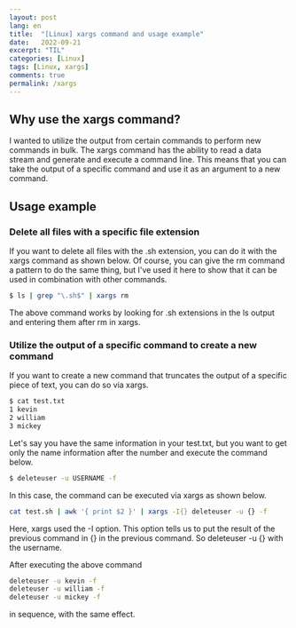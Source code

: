```yaml
---
layout: post
lang: en
title:  "[Linux] xargs command and usage example"
date:   2022-09-21
excerpt: "TIL"
categories: [Linux]
tags: [Linux, xargs]
comments: true
permalink: /xargs
---
```


## Why use the xargs command?

I wanted to utilize the output from certain commands to perform new commands in bulk. 
The xargs command has the ability to read a data stream and generate and execute a command line. 
This means that you can take the output of a specific command and use it as an argument to a new command.


## Usage example

### Delete all files with a specific file extension
If you want to delete all files with the .sh extension, you can do it with the xargs command as shown below.
Of course, you can give the rm command a pattern to do the same thing, but I've used it here to show that it can be used in combination with other commands.

```bash
$ ls | grep "\.sh$" | xargs rm
```

The above command works by looking for .sh extensions in the ls output and entering them after rm in xargs.


### Utilize the output of a specific command to create a new command

If you want to create a new command that truncates the output of a specific piece of text, you can do so via xargs.

```bash
$ cat test.txt
1 kevin
2 william
3 mickey
```

Let's say you have the same information in your test.txt, but you want to get only the name information after the number and execute the command below.
```bash
$ deleteuser -u USERNAME -f
```
In this case, the command can be executed via xargs as shown below.

```bash
cat test.sh | awk '{ print $2 }' | xargs -I{} deleteuser -u {} -f
```
Here, xargs used the -I option. This option tells us to put the result of the previous command in {} in the previous command.
So deleteuser -u {} with the username.

After executing the above command
```bash
deleteuser -u kevin -f
deleteuser -u william -f
deleteuser -u mickey -f
```
in sequence, with the same effect.